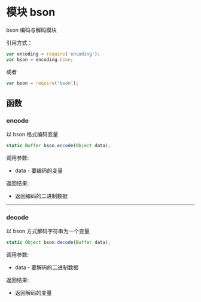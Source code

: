 # 模块 bson
bson 编码与解码模块

引用方式：
```JavaScript
var encoding = require('encoding');
var bson = encoding.bson;
```
或者
```JavaScript
var bson = require('bson');
```
## 函数
        
### encode
以 bson 格式编码变量
```JavaScript
static Buffer bson.encode(Object data);
```

调用参数:
* data - 要编码的变量

返回结果:
* 返回编码的二进制数据

--------------------------
### decode
以 bson 方式解码字符串为一个变量
```JavaScript
static Object bson.decode(Buffer data);
```

调用参数:
* data - 要解码的二进制数据

返回结果:
* 返回解码的变量

